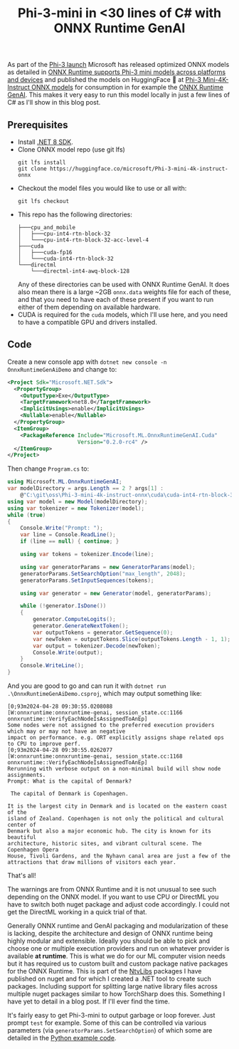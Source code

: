 ﻿---
layout: post
title: Phi-3-mini in <30 lines of C# with ONNX Runtime GenAI
---
As part of the [Phi-3
launch](https://azure.microsoft.com/en-us/blog/introducing-phi-3-redefining-whats-possible-with-slms/)
Microsoft has released optimized ONNX models as detailed in [ONNX Runtime
supports Phi-3 mini models across platforms and
devices](https://onnxruntime.ai/blogs/accelerating-phi-3) and published the
models on HuggingFace 🤗 at [Phi-3 Mini-4K-Instruct ONNX
models](https://huggingface.co/microsoft/Phi-3-mini-4k-instruct-onnx) for
consumption in for example the [ONNX Runtime
GenAI](https://github.com/microsoft/onnxruntime-genai). This makes it very easy
to run this model locally in just a few lines of C# as I'll show in this blog
post. 

## Prerequisites
 * Install [.NET 8 SDK](https://dotnet.microsoft.com/en-us/download/dotnet/8.0).
 * Clone ONNX model repo (use git lfs)
   ```
   git lfs install
   git clone https://huggingface.co/microsoft/Phi-3-mini-4k-instruct-onnx
   ```
 * Checkout the model files you would like to use or all with:
   ```
   git lfs checkout
   ```
 * This repo has the following directories:
   ```
   ├───cpu_and_mobile
   │   ├───cpu-int4-rtn-block-32
   │   └───cpu-int4-rtn-block-32-acc-level-4
   ├───cuda
   │   ├───cuda-fp16
   │   └───cuda-int4-rtn-block-32
   └───directml
       └───directml-int4-awq-block-128
   ```
   Any of these directories can be used with ONNX Runtime GenAI. It does also
   mean there is a large ~2GB `onnx.data` weights file for each of these, and
   that you need to have each of these present if you want to run either of them
   depending on available hardware.
 * CUDA is required for the `cuda` models, which I'll use here, and you need to
   have a compatible GPU and drivers installed.

## Code
Create a new console app with `dotnet new console -n OnnxRuntimeGenAiDemo` and change to:
```xml
<Project Sdk="Microsoft.NET.Sdk">
  <PropertyGroup>
    <OutputType>Exe</OutputType>
    <TargetFramework>net8.0</TargetFramework>
    <ImplicitUsings>enable</ImplicitUsings>
    <Nullable>enable</Nullable>
  </PropertyGroup>
  <ItemGroup>
    <PackageReference Include="Microsoft.ML.OnnxRuntimeGenAI.Cuda" 
                      Version="0.2.0-rc4" />
  </ItemGroup>
</Project>
```
Then change `Program.cs` to:
```csharp
using Microsoft.ML.OnnxRuntimeGenAI;
var modelDirectory = args.Length == 2 ? args[1] :
    @"C:\git\oss\Phi-3-mini-4k-instruct-onnx\cuda\cuda-int4-rtn-block-32";
using var model = new Model(modelDirectory);
using var tokenizer = new Tokenizer(model);
while (true)
{
    Console.Write("Prompt: ");
    var line = Console.ReadLine();
    if (line == null) { continue; }

    using var tokens = tokenizer.Encode(line);

    using var generatorParams = new GeneratorParams(model);
    generatorParams.SetSearchOption("max_length", 2048);
    generatorParams.SetInputSequences(tokens);

    using var generator = new Generator(model, generatorParams);

    while (!generator.IsDone())
    {
        generator.ComputeLogits();
        generator.GenerateNextToken();
        var outputTokens = generator.GetSequence(0);
        var newToken = outputTokens.Slice(outputTokens.Length - 1, 1);
        var output = tokenizer.Decode(newToken);
        Console.Write(output);
    }
    Console.WriteLine();
}
```
And you are good to go and can run it with `dotnet run
.\OnnxRuntimeGenAiDemo.csproj`, which may output something like:
```
[0;93m2024-04-28 09:30:55.0208088 
[W:onnxruntime:onnxruntime-genai, session_state.cc:1166 onnxruntime::VerifyEachNodeIsAssignedToAnEp] 
Some nodes were not assigned to the preferred execution providers which may or may not have an negative 
impact on performance. e.g. ORT explicitly assigns shape related ops to CPU to improve perf.
[0;93m2024-04-28 09:30:55.0262077 
[W:onnxruntime:onnxruntime-genai, session_state.cc:1168 onnxruntime::VerifyEachNodeIsAssignedToAnEp] 
Rerunning with verbose output on a non-minimal build will show node assignments.
Prompt: What is the capital of Denmark?

 The capital of Denmark is Copenhagen.

It is the largest city in Denmark and is located on the eastern coast of the
island of Zealand. Copenhagen is not only the political and cultural center of
Denmark but also a major economic hub. The city is known for its beautiful
architecture, historic sites, and vibrant cultural scene. The Copenhagen Opera
House, Tivoli Gardens, and the Nyhavn canal area are just a few of the
attractions that draw millions of visitors each year.
```
That's all!

The warnings are from ONNX Runtime and it is not unusual to see such depending
on the ONNX model. If you want to use CPU or DirectML you have to switch both
nuget package and adjust code accordingly. I could not get the DirectML working
in a quick trial of that. 

Generally ONNX runtime and GenAI packaging and modularization of these is
lacking, despite the architecture and design of ONNX runtime being highly
modular and extensible. Ideally you should be able to pick and choose one or
multiple execution providers and run on whatever provider is available **at
runtime**. This is what we do for our ML computer vision needs but it has
required us to custom built and custom package native packages for the ONNX
Runtime. This is part of the [NtvLibs](https://www.nuget.org/packages?q=NtvLibs)
packages I have published on nuget and for which I created a .NET tool to create
such packages. Including support for splitting large native library files across
multiple nuget packages similar to how TorchSharp does this. Something I have
yet to detail in a blog post. If I'll ever find the time.

It's fairly easy to get Phi-3-mini to output garbage or loop forever. Just
prompt `test` for example. Some of this can be controlled via various parameters
(via `generatorParams.SetSearchOption`) of which some are detailed in the
[Python example
code](https://github.com/microsoft/onnxruntime-genai/blob/main/examples/python/model-qa.py).